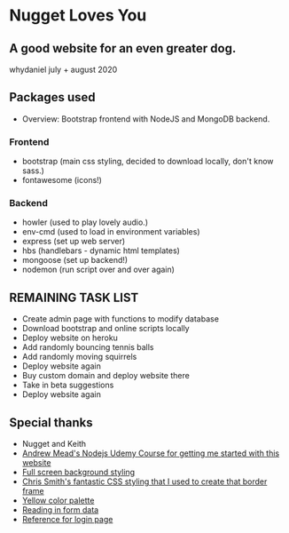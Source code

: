 # Nugget Loves You
## A good website for an even greater dog.
whydaniel july + august 2020

## Packages used
- Overview: Bootstrap frontend with NodeJS and MongoDB backend. 
### Frontend
- bootstrap (main css styling, decided to download locally, don't know sass.)
- fontawesome (icons!)
### Backend
- howler (used to play lovely audio.)
- env-cmd (used to load in environment variables)
- express (set up web server)
- hbs (handlebars - dynamic html templates)
- mongoose (set up backend!)
- nodemon (run script over and over again)

## REMAINING TASK LIST
- Create admin page with functions to modify database
- Download bootstrap and online scripts locally
- Deploy website on heroku
- Add randomly bouncing tennis balls
- Add randomly moving squirrels
- Deploy website again
- Buy custom domain and deploy website there
- Take in beta suggestions
- Deploy website again

## Special thanks
- Nugget and Keith
- [Andrew Mead's Nodejs Udemy Course for getting me started with this website](https://www.udemy.com/course/the-complete-nodejs-developer-course-2/)
- [Full screen background styling](https://mdbootstrap.com/snippets/jquery/mdbootstrap/102236)
- [Chris Smith's fantastic CSS styling that I used to create that border frame](https://codepen.io/chris22smith/pen/PbBwjp)
- [Yellow color palette](https://graf1x.com/shades-of-yellow-color-palette-chart/)
- [Reading in form data](https://javascript.info/formdata)
- [Reference for login page](https://bootsnipp.com/snippets/dldxB)